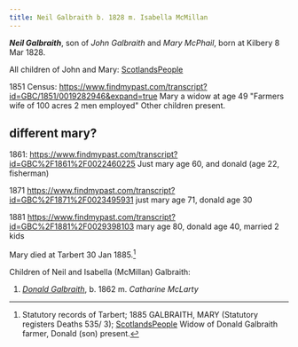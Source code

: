 ```yaml
---
title: Neil Galbraith b. 1828 m. Isabella McMillan
---
```

***Neil Galbraith***, son of *John Galbraith* and *Mary McPhail*, born at Kilbery 8 Mar 1828.


All children of John and Mary: [ScotlandsPeople](https://www.scotlandspeople.gov.uk/record-results?search_type=people&event=%28B%20OR%20C%20OR%20S%29&record_type%5B0%5D=opr_births&church_type=Old%20Parish%20Registers&dl_cat=church&dl_rec=church-births-baptisms&surname=galbr&surname_so=starts&forename_so=starts&from_year=1810&to_year=1845&parent_names=john&parent_names_so=exact&parent_name_two=mcphail&parent_name_two_so=soundex&county=ARGYLL&record=Church%20of%20Scotland%20%28old%20parish%20registers%29%20Roman%20Catholic%20Church%20Other%20churches&rd_real_name%5B0%5D=KILBERRY%20OR%20KILCALMONELL%20AND%20KILBERRY&rd_display_name%5B0%5D=KILBERRY%7CKILCALMONELL%20AND%20KILBERRY_KILBERRY&rd_label%5B0%5D=KILBERRY&rd_name%5B0%5D=KILBERRY%20OR%20KILCALMONELL%20AND%20KILBERRY&sort=asc&order=Date&field=year)

1851 Census: https://www.findmypast.com/transcript?id=GBC/1851/0019282946&expand=true
  Mary a widow at age 49 "Farmers wife of 100 acres 2 men employed"
  Other children present.

## different mary?
1861: https://www.findmypast.com/transcript?id=GBC%2F1861%2F0022460225
    Just mary age 60, and donald (age 22, fisherman)
    
1871 https://www.findmypast.com/transcript?id=GBC%2F1871%2F0023495931
    just mary age 71, donald age 30

1881 https://www.findmypast.com/transcript?id=GBC%2F1881%2F0029398103
    mary age 80,  donald age 40, married 2 kids

Mary died at Tarbert 30 Jan 1885.[^mary-death]

Children of Neil and Isabella (McMillan) Galbraith:

1. *[Donald Galbraith](galbraith-donald-1862-mclarty.md)*, b. 1862 m. *Catharine McLarty*


[^mary-death]: Statutory records of Tarbert; 1885 GALBRAITH, MARY (Statutory registers Deaths 535/ 3); [ScotlandsPeople](https://www.scotlandspeople.gov.uk/view-image/nrs_stat_deaths/2809851)  Widow of Donald Galbraith farmer, Donald (son) present.
